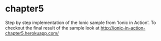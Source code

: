# chapter5

Step by step implementation of the Ionic sample from 'Ionic in Action'.
To checkout the final result of the sample look at http://ionic-in-action-chapter5.herokuapp.com/

